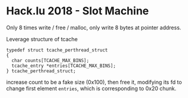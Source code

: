 # Hack.lu 2018 - Slot Machine

Only 8 times write / free / malloc, only write 8 bytes at pointer address.

Leverage structure of tcache

```
typedef struct tcache_perthread_struct
{
  char counts[TCACHE_MAX_BINS];
  tcache_entry *entries[TCACHE_MAX_BINS];
} tcache_perthread_struct;
```

increase count to be a fake size (0x100), then free it, modifying its fd to change first element `entries`, which is corresponding to 0x20 chunk.